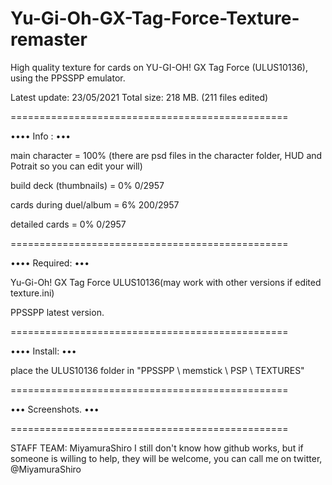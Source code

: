 # Yu-Gi-Oh-GX-Tag-Force-Texture-remaster

High quality texture for cards on YU-GI-OH! GX Tag Force (ULUS10136), using the PPSSPP emulator.

Latest update: 23/05/2021 Total size: 218 MB. (211 files edited)

================================================

•••• Info : •••

main character = 100% (there are psd files in the character folder, HUD and Potrait so you can edit your will) 

build deck (thumbnails) = 0% 0/2957 

cards during duel/album = 6% 200/2957 

detailed cards = 0% 0/2957

================================================

•••• Required: •••

Yu-Gi-Oh! GX Tag Force ULUS10136(may work with other versions if edited texture.ini) 

PPSSPP latest version.

================================================

•••• Install: •••

place the ULUS10136 folder in "PPSSPP \ memstick \ PSP \ TEXTURES"

================================================

••• Screenshots. •••

================================================

STAFF TEAM: MiyamuraShiro 
I still don't know how github works, but if someone is willing to help, they will be welcome, you can call me on twitter, @MiyamuraShiro
